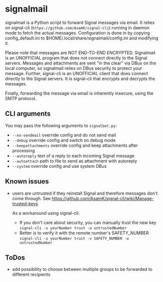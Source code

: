 # signalmail

signalmail is a Python script to forward Signal messages via email. It 
relies on signal-cli (`https://github.com/AsamK/signal-cli`) running in 
daemon mode to fetch the actual messages. Configuration is done in by 
copying config_default.ini to $HOME/.local/share/signalmail/config.ini and 
modifying it.

Please note that messages are NOT END-TO-END ENCRYPTED. Signalmail is an 
UNOFFICIAL program that does not connect directly to the Signal servers. 
Messages and attachments are sent "in the clear" via DBus on the local 
computer, so signalmail relies on DBus security to protect your message. 
Further, signal-cli is an UNOFFICIAL client that does connect directly to 
the Signal servers. It is signal-cli that encrypts and decrypts the 
messages.

Finally, forwarding the message via email is inherently insecure, using 
the SMTP protocol. 

## CLI arguments

You may pass the following arguments to `signalbot.py`:

- `--no-sendmail` override config and do not send mail
- `--debug` override config and switch on debug mode
- `--keepattachments` override config and keep attachments after processing
- `--autoreply` text of a reply to each incoming Signal message
- `--autoattach` path to file to send as attachment with autoreply
- `--system` override config and use system DBus

## Known issues

- users are untrusted if they reinstall Signal and therefore messages 
  don't come through. See https://github.com/AsamK/signal-cli/wiki/Manage-trusted-keys 

  As a workaround using signal-cli:
	- If you don't care about security, you can manually trust the new key   
   `signal-cli -u yourNumber trust -a untrustedNumber`
	- Better is to verify it with the remote number's SAFETY_NUMBER  
   `signal-cli -u yourNumber trust -v SAFETY_NUMBER -a untrustedNumber`


## ToDos

- add possibility to choose between multiple groups to be forwarded to different recipients

